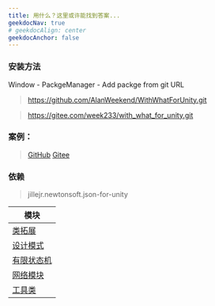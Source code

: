 ```yaml
---
title: 用什么？这里或许能找到答案...
geekdocNav: true
# geekdocAlign: center
geekdocAnchor: false
---
```


### 安装方法

Window - PackgeManager - Add packge from git URL

> https://github.com/AlanWeekend/WithWhatForUnity.git


> https://gitee.com/week233/with_what_for_unity.git

### 案例：
> [GitHub](https://github.com/AlanWeekend/WithWhatForUnity/tree/master/Assets/Example)
[Gitee](https://gitee.com/week233/with_what_for_unity/tree/master/Assets/Example)

### 依赖

> jillejr.newtonsoft.json-for-unity

| 模块 |
| - |
| [类拓展](/WithWhatForUnity/ClassExtision) |
| [设计模式](/WithWhatForUnity/DesignPattern) |
| [有限状态机](/WithWhatForUnity/FSM) |
| [网络模块](/WithWhatForUnity/Net) |
| [工具类](/WithWhatForUnity/Utils) |
